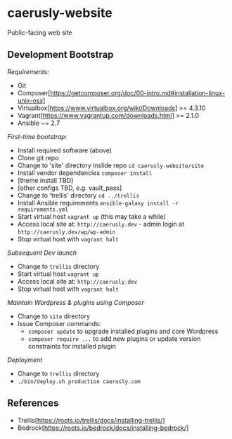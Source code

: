 # caerusly-website #

Public-facing web site

## Development Bootstrap ##

*Requirements:*

- Git
- Composer[https://getcomposer.org/doc/00-intro.md#installation-linux-unix-osx]
- Virtualbox[https://www.virtualbox.org/wiki/Downloads] >= 4.3.10
- Vagrant[https://www.vagrantup.com/downloads.html] >= 2.1.0
- Ansible ~= 2.7

*First-time bootstrap:*

- Install required software (above)
- Clone git repo
- Change to 'site' directory inslide repo `cd caerusly-website/site`
- Install vendor dependencies `composer install`
- [theme install TBD]
- [other configs TBD, e.g. vault_pass]
- Change to 'trellis' directory `cd ../trellis`
- Install Ansible requirements `ansible-galaxy install -r requirements.yml`
- Start virtual host `vagrant up` (this may take a while)
- Access local site at: `http://caerusly.dev` - admin login at `http://caerusly.dev/wp/wp-admin`
- Stop virtual host with `vagrant halt`

*Subsequent Dev launch*

- Change to `trellis` directory
- Start virtual host `vagrant up`
- Access local site at: `http://caerusly.dev`
- Stop virtual host with `vagrant halt`

*Maintain Wordpress & plugins using Composer*

- Change to `site` directory
- Issue Composer commands:
	- `composer update` to upgrade installed plugins and core Wordpress
	- `composer require ...` to add new plugins or update version constraints for installed plugin

*Deployment*

- Change to `trellis` directory
- `./bin/deploy.sh production caerusly.com`


## References ##

- Trellis[https://roots.io/trellis/docs/installing-trellis/]
- Bedrock[https://roots.io/bedrock/docs/installing-bedrock/]